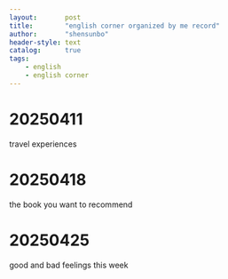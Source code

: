 ```yaml
---
layout:       post
title:        "english corner organized by me record"
author:       "shensunbo"
header-style: text
catalog:      true
tags:
    - english
    - english corner
---
```

# 20250411
travel experiences 

# 20250418
the book you want to recommend 

# 20250425
good and bad feelings this week 